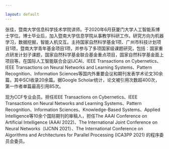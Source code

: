 ```yaml
---

layout: default 
---
```


张佳，暨南大学信息科学技术学院讲师。于2020年6月获厦门大学人工智能系博士学位。博士毕业后，加入暨南大学信息学院从事教学科研工作。研究方向为机器学习，数据挖掘，智能人机交互。主持国家自然科学基金1项、广州市科技计划项目1项，暨南大学青年基金项目1项，并参与了多项国家级课题研究，包括：国家重点研发计划子课题，国家自然科学基金联合基金重点项目，国家自然科学基金面上项目等。在国际人工智能联合会议IJCAI、IEEE Transactions on Cybernetics、IEEE Transactions on Neural Networks and Learning Systems、Pattern Recognition、Information Sciences等国内外重要会议和期刊发表学术论文30余篇，其中SCI收录20余篇。据Google Scholar统计，论文被引用次数超400次，第一作者单篇最高引用85次。

现为CCF专业会员。担任IEEE Transactions on Cybernetics、IEEE Transactions on Neural Networks and Learning Systems、Pattern Recognition、Information Sciences、Knowledge-Based Systems、Applied Intelligence等10余个国际期刊的审稿人，担任The AAAI Conference on Artificial Intelligence (AAAI 2022)、The International Joint Conference on Neural Networks（IJCNN 2021）、The International Conference on Algorithms and Architectures for Parallel Processing (ICA3PP 2021) 的程序委员会委员。
